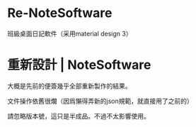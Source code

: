 # Re-NoteSoftware

班級桌面日記軟件（采用material design 3）

# 重新設計 | NoteSoftware



大概是先前的便簽幾乎全部重新製作的結果。

文件操作依舊很爛（因爲懶得弄新的json規範，就直接用了之前的）

請忽略版本號，這只是半成品。不過不太影響使用。
